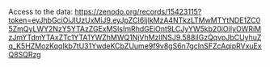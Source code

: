 Access to the data:
https://zenodo.org/records/15423115?token=eyJhbGciOiJIUzUxMiJ9.eyJpZCI6IjlkMzA4NTkzLTMwMTYtNDE1ZC05ZmQyLWY2NzY5YTAzZGExMSIsImRhdGEiOnt9LCJyYW5kb20iOiIyOWRiMzJmYTdmYTAxZTc1YTA1YWZhMWQ1NjVhMzllNSJ9.588ilGzQqvpJbCUyhuZq_K5HZMozKqqIkb7tU31YwdeKCbZUume9f9v8gS6n7gcInSFZcAqipRVxuExQ8SQRzg
